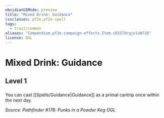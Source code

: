 ```yaml
---
obsidianUIMode: preview
title: "Mixed Drink: Guidance"
cssclasses: pf2e,pf2e-spell
tags:
  - trait/common
aliases: "Compendium.pf2e.campaign-effects.Item.cESIlNrgjo1uW71D"
license: OGL
---
```

# Mixed Drink: Guidance
## Level 1
### 






You can cast [[Spells/Guidance|Guidance]] as a primal cantrip once within the next day.

*Source: Pathfinder #178: Punks in a Powder Keg*
*OGL*